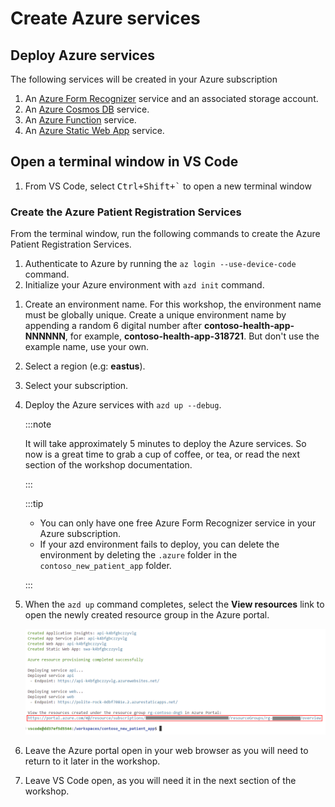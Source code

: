 # Create Azure services

## Deploy Azure services

The following services will be created in your Azure subscription

1. An [Azure Form Recognizer](https://azure.microsoft.com/services/form-recognizer?WT.mc_id=aiml-77396-cxa) service and an associated storage account.
1. An [Azure Cosmos DB](https://learn.microsoft.com/azure/cosmos-db/introduction?WT.mc_id=aiml-77396-cxa) service.
1. An [Azure Function](https://learn.microsoft.com/azure/azure-functions/?WT.mc_id=aiml-77396-cxa) service.
1. An [Azure Static Web App](https://azure.microsoft.com/services/app-service/static/?WT.mc_id=aiml-77396-cxa) service.

## Open a terminal window in VS Code

1. From VS Code, select <kbd>Ctrl+Shift+`</kbd> to open a new terminal window

### Create the Azure Patient Registration Services

From the terminal window, run the following commands to create the Azure Patient Registration Services.

1. Authenticate to Azure by running the `az login --use-device-code` command.
1. Initialize your Azure environment with `azd init` command.
<!-- 1. Follow the prompts to log in to your Azure subscription. -->
1. Create an environment name. For this workshop, the environment name must be globally unique. Create a unique environment name by appending a random 6 digital number after **contoso-health-app-NNNNNN**, for example, **contoso-health-app-318721**. But don't use the example name, use your own.
1. Select a region (e.g: **eastus**).
1. Select your subscription.
1. Deploy the Azure services with `azd up --debug`.

    :::note

    It will take approximately 5 minutes to deploy the Azure services. So now is a great time to grab a cup of coffee, or tea, or read the next section of the workshop documentation.

    :::

    :::tip

    - You can only have one free Azure Form Recognizer service in your Azure subscription.
    <!-- - If the `azd up` command fails, then rerun the command with the debug flag `azd up --debug` to see detailed error messages. -->
    - If your azd environment fails to deploy, you can delete the environment by deleting the `.azure` folder in the `contoso_new_patient_app` folder.

    :::

1. When  the `azd up` command completes, select the **View resources** link to open the newly created resource group in the Azure portal.

    ![The image shows the link to the Azure resource group](../static/img/resource_group_link.png)

1. Leave the Azure portal open in your web browser as you will need to return to it later in the workshop.
1. Leave VS Code open, as you will need it in the next section of the workshop.
